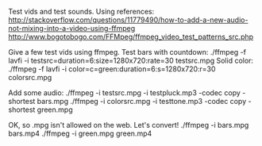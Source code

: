 Test vids and test sounds.
Using references:
http://stackoverflow.com/questions/11779490/how-to-add-a-new-audio-not-mixing-into-a-video-using-ffmpeg
http://www.bogotobogo.com/FFMpeg/ffmpeg_video_test_patterns_src.php

Give a few test vids using ffmpeg.
Test bars with countdown:
./ffmpeg -f lavfi -i testsrc=duration=6:size=1280x720:rate=30 testsrc.mpg
Solid color:
./ffmpeg -f lavfi -i color=c=green:duration=6:s=1280x720:r=30 colorsrc.mpg

Add some audio:
./ffmpeg -i testsrc.mpg -i testpluck.mp3 -codec copy -shortest bars.mpg
./ffmpeg -i colorsrc.mpg -i testtone.mp3 -codec copy -shortest green.mpg

OK, so .mpg isn't allowed on the web.  Let's convert!
./ffmpeg -i bars.mpg bars.mp4
./ffmpeg -i green.mpg green.mp4